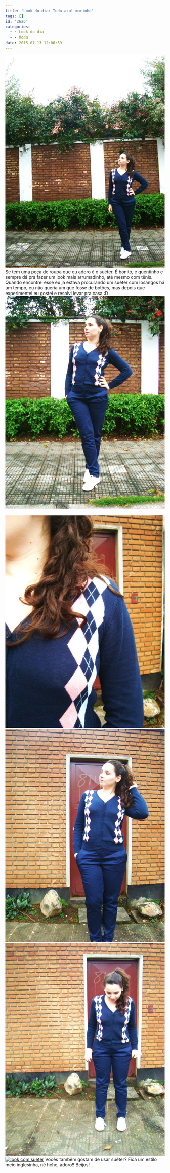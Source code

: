 ```yaml
---
title: 'Look do dia: Tudo azul marinho'
tags: []
id: '2626'
categories:
  - - Look do dia
  - - Moda
date: 2015-07-13 12:06:59
---
```


[![look azul marinho com sueter de losango](/images/2015/07/look-azul-marinho-com-sueter-de-losango-768x1024.jpg)](/images/2015/07/look-azul-marinho-com-sueter-de-losango.jpg) Se tem uma peça de roupa que eu adoro é o suéter. É bonito, é quentinho e sempre dá pra fazer um look mais arrumadinho, até mesmo com tênis. Quando encontrei esse eu já estava procurando um suéter com losangos há um tempo, eu não queria um que fosse de botões, mas depois que experimentei eu gostei e resolvi levar pra casa :D . [![look com suéter azul marinho com losango ](/images/2015/07/sueter-azul-marinho-com-losango-768x1024.jpg)](/images/2015/07/sueter-azul-marinho-com-losango.jpg)   [![suéter com botão e losango](/images/2015/07/suéter-com-botão-e-losango-768x1024.jpg)](/images/2015/07/suéter-com-botão-e-losango.jpg)[![look azul marinho com suéter de botão e tênis branco](/images/2015/07/look-azul-marinho-com-suéter-de-botão-e-tênis-branco-768x1024.jpg)](/images/2015/07/look-azul-marinho-com-suéter-de-botão-e-tênis-branco.jpg) [![Suéter de botão com losango e calça de brim](/images/2015/07/Suéter-de-botão-com-losango-e-calça-de-brim-768x1024.jpg)](/images/2015/07/Suéter-de-botão-com-losango-e-calça-de-brim.jpg) [![look com suéter](/images/2015/07/look-com-suéter-768x1024.jpg)](/images/2015/07/look-com-suéter.jpg) Vocês também gostam de usar suéter? Fica um estilo meio inglesinha, né hehe, adoro!! Beijos!
